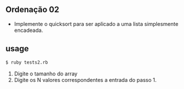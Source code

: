 ## Ordenação 02

* Implemente o quicksort para ser aplicado a uma lista simplesmente encadeada.

## usage
```sh 
$ ruby tests2.rb
```

1. Digite o tamanho do array
2. Digite os N valores correspondentes a entrada do passo 1.